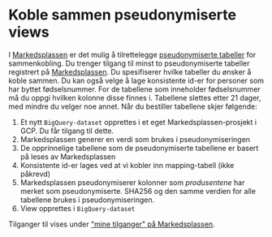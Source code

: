 # Koble sammen pseudonymiserte views
I [Markedsplassen](https://data.intern.nav.no) er det mulig å tilrettelegge [pseudonymiserte tabeller](/dataprodukter/dele/dataprodukt/#pseudonymisering-av-datasett) for sammenkobling.
Du trenger tilgang til minst to pseudonymiserte tabeller registrert på [Markedsplassen](https://data.intern.nav.no).
Du spesifiserer hvilke tabeller du ønsker å koble sammen.
Du kan også velge å lage konsistente id-er for personer som har byttet fødselsnummer.
For de tabellene som inneholder fødselsnummer må du oppgi hvilken kolonne disse finnes i.
Tabellene slettes etter 21 dager, med mindre du velger noe annet.
Når du bestiller tabellene skjer følgende:

1. Et nytt `BigQuery-dataset` opprettes i et eget Markedsplassen-prosjekt i GCP. Du får tilgang til dette.
2. Markedsplassen generer en verdi som brukes i pseudonymiseringen
3. De opprinnelige tabellene som de pseudonymiserte tabellene er basert på leses av Markedsplassen
4. Konsistente id-er lages ved at vi kobler inn mapping-tabell (ikke påkrevd)
5. Markedsplassen pseudonymiserer kolonner som *produsentene* har merket som pseudonymiserte. SHA256 og den samme verdien for alle tabellene brukes i pseudonymiseringen.
6. View opprettes i `BigQuery-dataset`

Tilganger til vises under ["mine tilganger" på Markedsplassen](https://data.intern.nav.no/user/access).